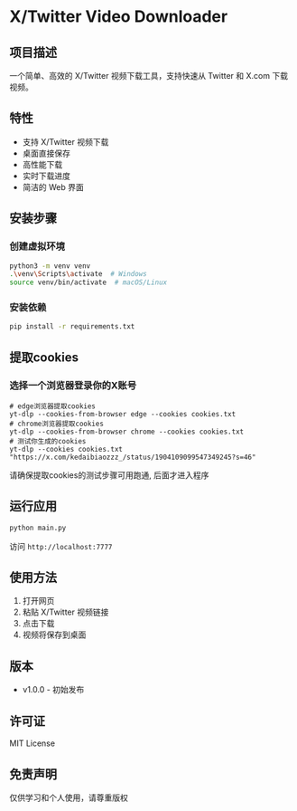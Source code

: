 # X/Twitter Video Downloader

## 项目描述
一个简单、高效的 X/Twitter 视频下载工具，支持快速从 Twitter 和 X.com 下载视频。

## 特性
- 支持 X/Twitter 视频下载
- 桌面直接保存
- 高性能下载
- 实时下载进度
- 简洁的 Web 界面

## 安装步骤

### 创建虚拟环境
```bash
python3 -m venv venv
.\venv\Scripts\activate  # Windows
source venv/bin/activate  # macOS/Linux
```

### 安装依赖
```bash
pip install -r requirements.txt
```

## 提取cookies
### 选择一个浏览器登录你的X账号
```shell
# edge浏览器提取cookies
yt-dlp --cookies-from-browser edge --cookies cookies.txt
# chrome浏览器提取cookies
yt-dlp --cookies-from-browser chrome --cookies cookies.txt
# 测试你生成的cookies
yt-dlp --cookies cookies.txt "https://x.com/kedaibiaozzz_/status/1904109099547349245?s=46"
```

请确保提取cookies的测试步骤可用跑通, 后面才进入程序

## 运行应用
```bash
python main.py
```

访问 `http://localhost:7777`

## 使用方法
1. 打开网页
2. 粘贴 X/Twitter 视频链接
3. 点击下载
4. 视频将保存到桌面

## 版本
- v1.0.0 - 初始发布

## 许可证
MIT License

## 免责声明
仅供学习和个人使用，请尊重版权
